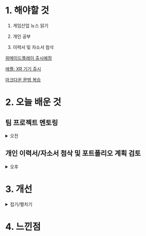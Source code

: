 
# 1. 해야할 것

1. 게임산업 뉴스 읽기 

2. 개인 공부  

3. 이력서 및 자소서 첨삭

[위메이드플레이 출시예정](https://www.gamemeca.com/view.php?gid=1744948)        

[애플: XR 기기 출시](https://www.joongang.co.kr/article/25221057#home)

[마크다운 문법 복습](https://velog.io/@phobos90/%EB%A7%88%ED%81%AC%EB%8B%A4%EC%9A%B4%EB%AC%B8%EB%B2%95%EC%A0%95%EB%A6%AC)


# 2. 오늘 배운 것

## 팀 프로젝트 멘토링
<details>
<summary>오전</summary>

### Cats : Identity


****
</details>

## 개인 이력서/자소서 첨삭 및 포트폴리오 계획 검토

<details>
<summary>오후</summary>

### 이력서 및 자소서 첨삭

****

### 포트폴리오 계획 검토

****
</details>




# 3. 개선

<details>
<summary>접기/펼치기</summary>


</details>



# 4. 느낀점
```

```

